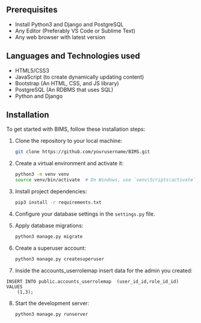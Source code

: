## Prerequisites
* Install Python3 and Django and PostgreSQL
* Any Editor (Preferably VS Code or Sublime Text)
* Any web browser with latest version

## Languages and Technologies used
* HTML5/CSS3
* JavaScript (to create dynamically updating content)
* Bootstrap (An HTML, CSS, and JS library)
* PostgreSQL (An RDBMS that uses SQL)
* Python and Django

## Installation

To get started with BIMS, follow these installation steps:

1. Clone the repository to your local machine:

    ```bash
    git clone https://github.com/yourusername/BIMS.git
    ```

2. Create a virtual environment and activate it:

    ```bash
    python3 -m venv venv 
    source venv/bin/activate  # On Windows, use `venv\Scripts\activate`
    ```

3. Install project dependencies:

    ```bash
    pip3 install -r requirements.txt
    ```

4. Configure your database settings in the `settings.py` file.

5. Apply database migrations:

    ```bash
    python3 manage.py migrate
    ```

6. Create a superuser account:

    ```bash    
    python3 manage.py createsuperuser
    ```

7. Inside the accounts_userrolemap insert data for the admin you created:
```
INSERT INTO public.accounts_userrolemap  (user_id_id,role_id_id)
VALUES
    (1,3);
```

8. Start the development server:

    ```bash
    python3 manage.py runserver
    ```

